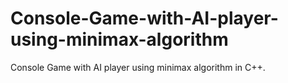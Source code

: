 # Console-Game-with-AI-player-using-minimax-algorithm
Console Game with AI player using minimax algorithm in C++.
